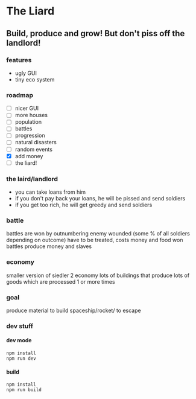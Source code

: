 # The Liard

## Build, produce and grow! But don't piss off the landlord!

### features

* ugly GUI
* tiny eco system

### roadmap

* [ ] nicer GUI
* [ ] more houses
* [ ] population
* [ ] battles
* [ ] progression
* [ ] natural disasters
* [ ] random events
* [x] add money
* [ ] the liard!

### the laird/landlord

* you can take loans from him
* if you don't pay back your loans, he will be pissed and send soldiers
* if you get too rich, he will get greedy and send soldiers

### battle

battles are won by outnumbering enemy
wounded (some % of all soldiers depending on outcome) have to be treated, costs money and food
won battles produce money and slaves

### economy

smaller version of siedler 2 economy
lots of buildings that produce lots of goods which are processed 1 or more times

### goal

produce material to build spaceship/rocket/ to escape

### dev stuff

#### dev mode

```
npm install
npm run dev
```

#### build

```
npm install
npm run build
```
